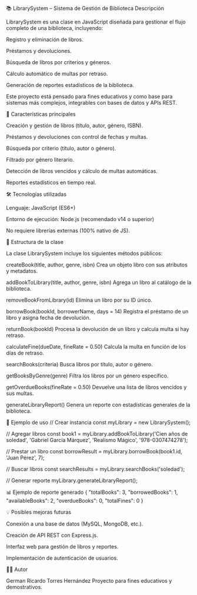 📚 LibrarySystem – Sistema de Gestión de Biblioteca
Descripción

LibrarySystem es una clase en JavaScript diseñada para gestionar el flujo completo de una biblioteca, incluyendo:

Registro y eliminación de libros.

Préstamos y devoluciones.

Búsqueda de libros por criterios y géneros.

Cálculo automático de multas por retraso.

Generación de reportes estadísticos de la biblioteca.

Este proyecto está pensado para fines educativos y como base para sistemas más complejos, integrables con bases de datos y APIs REST.

🚀 Características principales

Creación y gestión de libros (título, autor, género, ISBN).

Préstamos y devoluciones con control de fechas y multas.

Búsqueda por criterio (título, autor o género).

Filtrado por género literario.

Detección de libros vencidos y cálculo de multas automáticas.

Reportes estadísticos en tiempo real.

🛠 Tecnologías utilizadas

Lenguaje: JavaScript (ES6+)

Entorno de ejecución: Node.js (recomendado v14 o superior)

No requiere librerías externas (100% nativo de JS).

📂 Estructura de la clase

La clase LibrarySystem incluye los siguientes métodos públicos:

createBook(title, author, genre, isbn)
Crea un objeto libro con sus atributos y metadatos.

addBookToLibrary(title, author, genre, isbn)
Agrega un libro al catálogo de la biblioteca.

removeBookFromLibrary(id)
Elimina un libro por su ID único.

borrowBook(bookId, borrowerName, days = 14)
Registra el préstamo de un libro y asigna fecha de devolución.

returnBook(bookId)
Procesa la devolución de un libro y calcula multa si hay retraso.

calculateFine(dueDate, fineRate = 0.50)
Calcula la multa en función de los días de retraso.

searchBooks(criteria)
Busca libros por título, autor o género.

getBooksByGenre(genre)
Filtra los libros por un género específico.

getOverdueBooks(fineRate = 0.50)
Devuelve una lista de libros vencidos y sus multas.

generateLibraryReport()
Genera un reporte con estadísticas generales de la biblioteca.

📌 Ejemplo de uso
// Crear instancia
const myLibrary = new LibrarySystem();

// Agregar libros
const book1 = myLibrary.addBookToLibrary('Cien años de soledad', 'Gabriel García Márquez', 'Realismo Mágico', '978-0307474278');

// Prestar un libro
const borrowResult = myLibrary.borrowBook(book1.id, 'Juan Pérez', 7);

// Buscar libros
const searchResults = myLibrary.searchBooks('soledad');

// Generar reporte
myLibrary.generateLibraryReport();

📊 Ejemplo de reporte generado
{
  "totalBooks": 3,
  "borrowedBooks": 1,
  "availableBooks": 2,
  "overdueBooks": 0,
  "totalFines": 0
}

💡 Posibles mejoras futuras

Conexión a una base de datos (MySQL, MongoDB, etc.).

Creación de API REST con Express.js.

Interfaz web para gestión de libros y reportes.

Implementación de autenticación de usuarios.

🧑‍💻 Autor

German Ricardo Torres Hernández
Proyecto para fines educativos y demostrativos.
